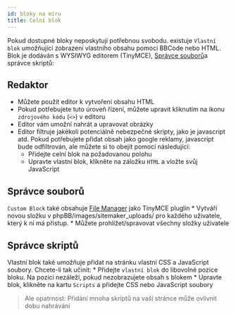 ```yaml
---
id: bloky na míru
title: Celní blok
---
```


Pokud dostupné bloky neposkytují potřebnou svobodu. existuje `Vlastní blok` umožňující zobrazení vlastního obsahu pomocí BBCode nebo HTML. Blok je dodáván s WYSIWYG editorem (TinyMCE), [Správce souborů](./filemanager.md)a správce skriptů:

## Redaktor

* Můžete použít editor k vytvoření obsahu HTML
* Pokud potřebujete tuto úroveň řízení, můžete upravit kliknutím na ikonu `zdrojového kódu` (`<>`) v editoru
* Editor vám umožní nahrát a upravovat obrázky
* Editor filtruje jakékoli potenciálně nebezpečné skripty, jako je javascript atd. Pokud potřebujete přidat obsah jako google reklamy, javascript bude odfiltrován, ale můžete si to obejít pomocí následující: 
    * Přidejte celní blok na požadovanou polohu
    * Upravte vlastní blok, klikněte na záložku `HTML` a vložte svůj JavaScript

## Správce souborů

`Custom Block` také obsahuje [File Manager](./filemanager.md) jako TinyMCE pluglin * Vytváří novou složku v phpBB/images/sitemaker_uploads/ pro každého uživatele, který k ní má přístup. * Můžete prohlížet/spravovat všechny složky uživatele

## Správce skriptů

Vlastní blok také umožňuje přidat na stránku vlastní CSS a JavaScript soubory. Chcete-li tak učinit: * Přidejte `vlastní blok` do libovolné pozice bloku. Na pozici nezáleží, pokud nezobrazujete obsah s blokem * Upravte blok, klikněte na kartu `Scripts` a přidejte CSS nebo JavaScript soubory

> Ale opatrnost: Přidání mnoha skriptů na vaší stránce může ovlivnit dobu nahrávání